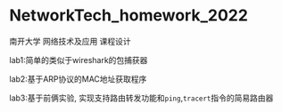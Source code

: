 # NetworkTech_homework_2022
南开大学 网络技术及应用 课程设计

lab1:简单的类似于wireshark的包捕获器

lab2:基于ARP协议的MAC地址获取程序

lab3:基于前俩实验, 实现支持路由转发功能和`ping`,`tracert`指令的简易路由器
